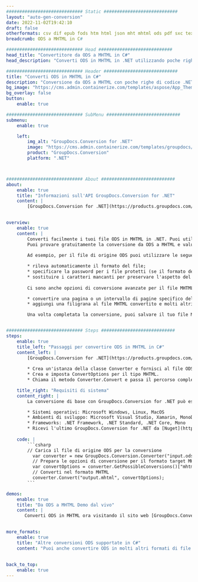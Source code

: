 ```yaml
---
############################# Static ############################
layout: "auto-gen-conversion"
date: 2022-11-02T19:42:10
draft: false
otherformats: csv dif epub fods htm html json mht mhtml ods pdf sxc tex tsv xlam xls xlsb xlsm xlsx xlt xltm xltx xml xps
breadcrumb: ODS a MHTML in C#

############################# Head ############################
head_title: "Convertitore da ODS a MHTML in C#"
head_description: "Converti ODS in MHTML in .NET utilizzando poche righe di codice. Utilizza l'API di conversione dei documenti di GroupDocs per convertire oltre 160 formati di file."

############################# Header ############################
title: "Converti ODS in MHTML in C#"
description: "Conversione da ODS a MHTML con poche righe di codice .NET"
bg_image: "https://cms.admin.containerize.com/templates/aspose/App_Themes/V3/images/bg/header1.png"
bg_overlay: false
button:
    enable: true

############################# SubMenu ############################
submenu:
    enable: true

    left:
        img_alt: "GroupDocs.Conversion for .NET"
        image: "https://cms.admin.containerize.com/templates/groupdocs/images/product-logos/90x90-noborder/groupdocs-conversion-net.png"
        product: "GroupDocs.Conversion"
        platform: ".NET"



############################# About ############################
about:
    enable: true
    title: "Informazioni sull'API GroupDocs.Conversion for .NET"
    content: |
        [GroupDocs.Conversion for .NET](https://products.groupdocs.com/conversion/net/) può essere utilizzato per convertire Microsoft Word, Excel, PowerPoint, PDF, Visio e altri formati. GroupDocs.Conversion è un'API standalone adatta per sistemi interni e back-end in cui sono richieste prestazioni elevate. Non dipende da alcun software come Microsoft o Open Office.
    

overview:
    enable: true
    content: |
        Converti facilmente i tuoi file ODS in MHTML in .NET. Puoi utilizzare solo un paio di righe di codice C# in qualsiasi piattaforma a tua scelta come: Windows, Linux, macOS.
        Puoi provare gratuitamente la conversione da ODS a MHTML e valutare la qualità dei risultati della conversione. Insieme a semplici scenari di conversione di file, puoi provare opzioni più avanzate per caricare il file di origine ODS e per salvare il risultato di output MHTML. 
        
        Ad esempio, per il file di origine ODS puoi utilizzare le seguenti opzioni di caricamento:

        * rileva automaticamente il formato del file;
        * specificare la password per i file protetti (se il formato del file lo supporta);
        * sostituire i caratteri mancanti per preservare l'aspetto del documento.
        
        Ci sono anche opzioni di conversione avanzate per il file MHTML:

        * convertire una pagina o un intervallo di pagine specifico del documento;
        * aggiungi una filigrana al file MHTML convertito e molti altri.

        Una volta completata la conversione, puoi salvare il tuo file MHTML nel percorso del file locale o in qualsiasi archivio di terze parti come FTP, Amazon S3, Google Drive, Dropbox ecc. Nota: per convertire ODS in {{ TO}} non è necessario alcun software aggiuntivo installato, come MS Office, Open Office, Adobe Acrobat Reader ecc.


############################# Steps ############################
steps:
    enable: true
    title_left: "Passaggi per convertire ODS in MHTML in C#"
    content_left: |
        [GroupDocs.Conversion for .NET](https://products.groupdocs.com/conversion/net/) consente agli sviluppatori di convertire facilmente un file ODS in MHTML con poche righe di codice.
        
        * Crea un'istanza della classe Converter e fornisci al file ODS il percorso completo
        * Crea e imposta ConvertOptions per il tipo MHTML.
        * Chiama il metodo Converter.Convert e passa il percorso completo e il formato (MHTML) come parametro

    title_right: "Requisiti di sistema"
    content_right: |
        La conversione di base con GroupDocs.Conversion for .NET può essere eseguita in pochi semplici passaggi. Le nostre API sono supportate su tutte le principali piattaforme e sistemi operativi. Prima di eseguire il codice seguente, assicurati di avere i seguenti prerequisiti installati sul tuo sistema.

        * Sistemi operativi: Microsoft Windows, Linux, MacOS
        * Ambienti di sviluppo: Microsoft Visual Studio, Xamarin, MonoDevelop
        * Frameworks: .NET Framework, .NET Standard, .NET Core, Mono
        * Ricevi l'ultimo GroupDocs.Conversion for .NET da [Nuget](https://www.nuget.org/packages/groupdocs.conversion)
         
    code: |
        ```csharp    
        // Carica il file di origine ODS per la conversione
          var converter = new GroupDocs.Conversion.Converter("input.ods");
          // Prepara le opzioni di conversione per il formato target MHTML
          var convertOptions = converter.GetPossibleConversions()["mhtml"].ConvertOptions;
          // Converti nel formato MHTML
          converter.Convert("output.mhtml", convertOptions);
        ```

demos:
    enable: true
    title: "Da ODS a MHTML Demo dal vivo"
    content: |
       Converti ODS in MHTML ora visitando il sito web [GroupDocs.Conversion App](https://products.groupdocs.app/conversion/family). La demo online presenta i seguenti vantaggi
          

more_formats:
    enable: true
    title: "Altre conversioni ODS supportate in C#"
    content: "Puoi anche convertire ODS in molti altri formati di file. Si prega di consultare l'elenco di seguito."
       
       
back_to_top:
    enable: true
---
```

